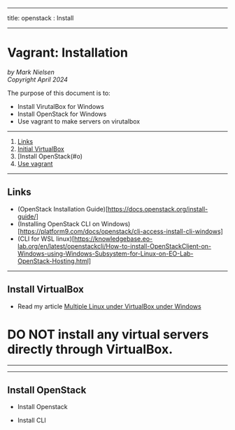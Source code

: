
--------
title: openstack : Install 

--------

# Vagrant: Installation

*by Mark Nielsen*  
*Copyright April 2024*


The purpose of this document is to:

* Install VirutalBox for Windows
* Install OpenStack for Windows
* Use vagrant to make servers on virutalbox

---

1. [Links](#links)
2. [Initial VirtualBox](#vi)
3. [Install OpenStack(#o)
4. [Use vagrant](#use)

* * *
<a name=links></a>Links
-----
* (OpenStack Installation Guide)[https://docs.openstack.org/install-guide/]
* (Installing OpenStack CLI on Windows)[https://platform9.com/docs/openstack/cli-access-install-cli-windows]
* (CLI for WSL linux)[https://knowledgebase.eo-lab.org/en/latest/openstackcli/How-to-install-OpenStackClient-on-Windows-using-Windows-Subsystem-for-Linux-on-EO-Lab-OpenStack-Hosting.html]

* * *
<a name=vi></a>Install VirtualBox
-----


* Read my article [Multiple Linux under VirtualBox under Windows](https://github.com/vikingdata/articles/blob/main/linux/vm/Multiple_linux_VirtualBox.md)
# DO NOT install any virtual servers directly through VirtualBox. 
---

* * *
<a name=o></a>Install OpenStack
-----
* Install Openstack

* Install CLI
